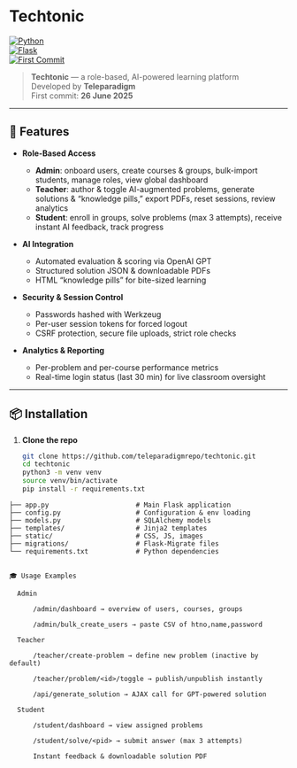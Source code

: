<!-- Project Title -->
# Techtonic

[![Python](https://img.shields.io/badge/python-3.8%2B-blue)](https://www.python.org/)  
[![Flask](https://img.shields.io/badge/flask-2.0-green)](https://flask.palletsprojects.com/)    
[![First Commit](https://img.shields.io/badge/first%20commit-26%20Jun%202025-orange)](https://github.com/teleparadigmrepo/techtonic/commit)

> **Techtonic** — a role-based, AI-powered learning platform  
> Developed by **Teleparadigm**  
> First commit: **26 June 2025**

---

## 🚀 Features

- **Role-Based Access**  
  - **Admin**: onboard users, create courses & groups, bulk-import students, manage roles, view global dashboard  
  - **Teacher**: author & toggle AI-augmented problems, generate solutions & “knowledge pills,” export PDFs, reset sessions, review analytics  
  - **Student**: enroll in groups, solve problems (max 3 attempts), receive instant AI feedback, track progress  

- **AI Integration**  
  - Automated evaluation & scoring via OpenAI GPT  
  - Structured solution JSON & downloadable PDFs  
  - HTML “knowledge pills” for bite-sized learning  

- **Security & Session Control**  
  - Passwords hashed with Werkzeug  
  - Per-user session tokens for forced logout  
  - CSRF protection, secure file uploads, strict role checks  

- **Analytics & Reporting**  
  - Per-problem and per-course performance metrics  
  - Real-time login status (last 30 min) for live classroom oversight  

---

## 📦 Installation

1. **Clone the repo**  
   ```bash
   git clone https://github.com/teleparadigmrepo/techtonic.git
   cd techtonic
   python3 -m venv venv
   source venv/bin/activate
   pip install -r requirements.txt


  ```techtonic/
  ├── app.py                      # Main Flask application
  ├── config.py                   # Configuration & env loading
  ├── models.py                   # SQLAlchemy models
  ├── templates/                  # Jinja2 templates
  ├── static/                     # CSS, JS, images
  ├── migrations/                 # Flask-Migrate files
  └── requirements.txt            # Python dependencies


🎓 Usage Examples

    Admin

        /admin/dashboard → overview of users, courses, groups

        /admin/bulk_create_users → paste CSV of htno,name,password

    Teacher

        /teacher/create-problem → define new problem (inactive by default)

        /teacher/problem/<id>/toggle → publish/unpublish instantly

        /api/generate_solution → AJAX call for GPT-powered solution

    Student

        /student/dashboard → view assigned problems

        /student/solve/<pid> → submit answer (max 3 attempts)

        Instant feedback & downloadable solution PDF

